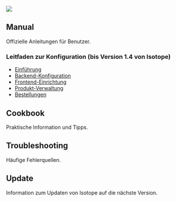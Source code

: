 ![](https://raw.github.com/isotope/docs/1.4/assets/isotope-logo.png)

## Manual

Offizielle Anleitungen für Benutzer.


### Leitfaden zur Konfiguration (bis Version 1.4 von Isotope) 

- [Einführung](https://github.com/isotope/docs/tree/1.4/de/manual/1-index.md)
- [Backend-Konfiguration](https://github.com/isotope/docs/tree/1.4/de/manual/2-backend.md)
- [Frontend-Einrichtung](https://github.com/isotope/docs/tree/1.4/de/manual/3-frontend.md)
- [Produkt-Verwaltung](https://github.com/isotope/docs/tree/1.4/de/manual/4-products.md)
- [Bestellungen](https://github.com/isotope/docs/tree/1.4/de/manual/5-orders.md)


## Cookbook

Praktische Information und Tipps.


## Troubleshooting

Häufige Fehlerquellen.


## Update

Information zum Updaten von Isotope auf die nächste Version.